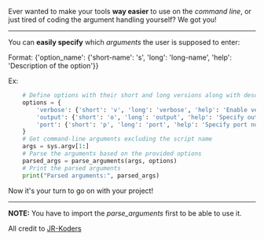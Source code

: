 
Ever wanted to make your tools **way easier** to use on the *command line*, or just tired of coding the argument handling yourself?
We got you!

---

You can **easily specify** which _arguments_ the user is supposed to enter:

Format: {'option_name': {'short-name': 's', 'long': 'long-name', 'help': 'Description of the option'}}

Ex:
```python
    # Define options with their short and long versions along with descriptions
    options = {
        'verbose': {'short': 'v', 'long': 'verbose', 'help': 'Enable verbose mode'},
        'output': {'short': 'o', 'long': 'output', 'help': 'Specify output file'},
        'port': {'short': 'p', 'long': 'port', 'help': 'Specify port number'},
    }
    # Get command-line arguments excluding the script name
    args = sys.argv[1:]
    # Parse the arguments based on the provided options
    parsed_args = parse_arguments(args, options)
    # Print the parsed arguments
    print("Parsed arguments:", parsed_args)
```

Now it's your turn to go on with your project!

---

**NOTE:** You have to import the *parse_arguments* first to be able to use it.

All credit to [JR-Koders](https://youtube.com/@JR-Koders)